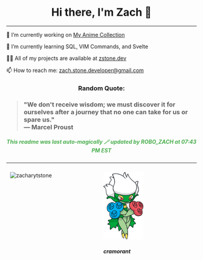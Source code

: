 <h1 align="center">Hi there, I'm Zach 👋</h1>

<hr/>

<p align="left">🔭 I’m currently working on <a href="https://github.com/ZacharyTStone/My-Anime-Collection">My Anime Collection</a></p>

<p align="left">🌱 I’m currently learning SQL, VIM Commands, and Svelte</p>

<p align="left">👨‍💻 All of my projects are available at <a href="https://www.zstone.dev/">zstone.dev</a></p>

<p align="left">📫 How to reach me: <a href="mailto:zach.stone.developer@gmail.com">zach.stone.developer@gmail.com</a></p>

<!-- Add a Quotes section -->
<h3 align="center">Random Quote:</h3>
<h3>
<blockquote>
  "We don't receive wisdom; we must discover it for ourselves after a journey that no one can take for us or spare us."
<br>— Marcel Proust
</blockquote>
</h3>

<h5 align="center" style="color: #4CAF50; font-style: italic; font-weight: bold;"> This readme was last auto-magically 🪄 updated by ROBO_ZACH at 07:43 PM EST </h5>

<hr/>

<div style="display: flex; justify-content: space-between; width: 70%; padding: 10px;">
    <div style="width: 70%;">
        <img src="https://github-readme-streak-stats.herokuapp.com/?user=zacharytstone" alt="zacharytstone" style="width: 100%;" />
    </div>
    <div style="width: 30%;">
        <img class='poke-img' src='https://raw.githubusercontent.com/PokeAPI/sprites/master/sprites/pokemon/other/dream-world/407.svg' alt='roserade'></img>
        <h5 class='poke-name'>cramorant</h5>
    </div>
</div>
